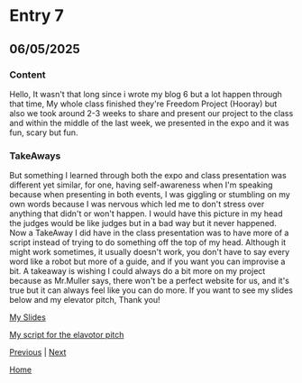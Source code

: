 # Entry 7
## 06/05/2025
### Content
Hello, It wasn't that long since i wrote my blog 6 but a lot happen through that time, My whole class finished they're Freedom Project (Hooray) but also we took around 2-3 weeks to share and present our project to the class and within the middle of the last week, we presented in the expo and it was fun, scary but fun.
### TakeAways
But something I learned through both the expo and class presentation was different yet similar, for one, having self-awareness when I'm speaking because when presenting in both events, I was giggling or stumbling on my own words because I was nervous which led me to don't stress over anything that didn't or won't happen. I would have this picture in my head the judges would be like judges but in a bad way but it 
never happened. Now a TakeAway I did have in the class presentation was to have more of a script instead of trying to do something off the top of my head. Although it might work sometimes, it usually doesn't work, you don't have to say every word like a robot but more of a guide, and if you want you can improvise a bit. A takeaway is wishing I could always do a bit more on my project because as Mr.Muller says, there won't be a perfect website for us, and it's true but it can always feel like you can do more. If you want to see my slides below and my elevator pitch, Thank you!


[My Slides](https://docs.google.com/presentation/d/1iRLANMJ1I-qbSP5sLzlNSOym6bGn7S6M_imQ7zS2I8U/edit?slide=id.g35c44ad6fe2_0_12#slide=id.g35c44ad6fe2_0_12)

[My script for the elavotor pitch](https://docs.google.com/presentation/d/1Aco7rp1vsWLPTAdfFiD-OBMkhxFP9Durtz6ogQxhwCQ/edit?slide=id.p#slide=id.p)

[Previous](entry06.md) | [Next](entry08.md)

[Home](../README.md)
